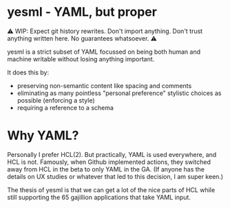 # yesml - YAML, but proper

⚠️ WIP: Expect git history rewrites. Don't import anything. Don't trust anything written here. No guarantees whatsoever. ⚠️

yesml is a strict subset of YAML focussed on being both human and machine writable without losing anything important.

It does this by:

- preserving non-semantic content like spacing and comments
- eliminating as many pointless "personal preference" stylistic choices as possible (enforcing a style)
- requiring a reference to a schema

# Why YAML?

Personally I prefer HCL(2). But practically, YAML is used everywhere, and HCL is not. Famously, when Github implemented actions, they switched away from HCL in the beta to only YAML in the GA. (If anyone has the details on UX studies or whatever that led to this decision, I am super keen.)

The thesis of yesml is that we can get a lot of the nice parts of HCL while still supporting the 65 gajillion applications that take YAML input.
